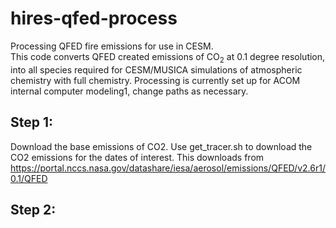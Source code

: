 # hires-qfed-process
Processing QFED fire emissions for use in CESM. \
This code converts QFED created emissions of CO$_2$ at 0.1 degree resolution, into all species required for CESM/MUSICA simulations of atmospheric chemistry with full chemistry.
Processing is currently set up for ACOM internal computer modeling1, change paths as necessary.

## Step 1:
Download the base emissions of CO2.
Use get_tracer.sh to download the CO2 emissions for the dates of interest.
This downloads from 
https://portal.nccs.nasa.gov/datashare/iesa/aerosol/emissions/QFED/v2.6r1/0.1/QFED

## Step 2:

